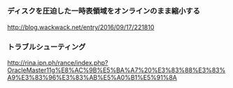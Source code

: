 ### ディスクを圧迫した一時表領域をオンラインのまま縮小する
http://blog.wackwack.net/entry/2016/09/17/221810
　  
### トラブルシューティング  
http://rina.jpn.ph/rance/index.php?OracleMaster11g%E8%AC%9B%E5%BA%A7%20%E3%83%88%E3%83%A9%E3%83%96%E3%83%AB%E5%A0%B1%E5%91%8A
